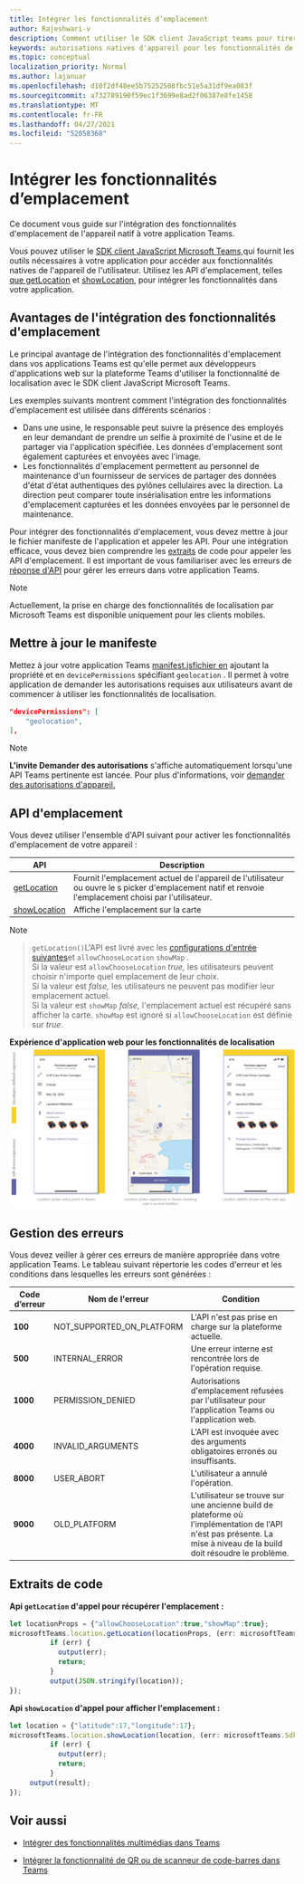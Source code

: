 ```yaml
---
title: Intégrer les fonctionnalités d’emplacement
author: Rajeshwari-v
description: Comment utiliser le SDK client JavaScript teams pour tirer parti des fonctionnalités d'emplacement
keywords: autorisations natives d'appareil pour les fonctionnalités de carte d'emplacement
ms.topic: conceptual
localization_priority: Normal
ms.author: lajanuar
ms.openlocfilehash: d10f2df48ee5b75252508fbc51e5a31df9ea083f
ms.sourcegitcommit: a732789190f59ec1f3699e8ad2f06387e8fe1458
ms.translationtype: MT
ms.contentlocale: fr-FR
ms.lasthandoff: 04/27/2021
ms.locfileid: "52058368"
---
```

# <a name="integrate-location-capabilities"></a>Intégrer les fonctionnalités d’emplacement 

Ce document vous guide sur l'intégration des fonctionnalités d'emplacement de l'appareil natif à votre application Teams.  

Vous pouvez utiliser le [SDK client JavaScript Microsoft Teams,](/javascript/api/overview/msteams-client?view=msteams-client-js-latest&preserve-view=true)qui fournit les outils nécessaires à votre application pour accéder aux fonctionnalités natives de l'appareil de l'utilisateur. [](native-device-permissions.md) Utilisez les API d'emplacement, telles [que getLocation](/javascript/api/@microsoft/teams-js/location?view=msteams-client-js-latest#getLocation_LocationProps___error__SdkError__location__Location_____void_&preserve-view=true) et [showLocation,](/javascript/api/@microsoft/teams-js/location?view=msteams-client-js-latest#showLocation_Location___error__SdkError__status__boolean_____void_&preserve-view=true) pour intégrer les fonctionnalités dans votre application. 

## <a name="advantages-of-integrating-location-capabilities"></a>Avantages de l'intégration des fonctionnalités d'emplacement

Le principal avantage de l'intégration des fonctionnalités d'emplacement dans vos applications Teams est qu'elle permet aux développeurs d'applications web sur la plateforme Teams d'utiliser la fonctionnalité de localisation avec le SDK client JavaScript Microsoft Teams. 

Les exemples suivants montrent comment l'intégration des fonctionnalités d'emplacement est utilisée dans différents scénarios :
* Dans une usine, le responsable peut suivre la présence des employés en leur demandant de prendre un selfie à proximité de l'usine et de le partager via l'application spécifiée. Les données d'emplacement sont également capturées et envoyées avec l'image.
* Les fonctionnalités d'emplacement permettent au personnel de maintenance d'un fournisseur de services de partager des données d'état d'état authentiques des pylônes cellulaires avec la direction. La direction peut comparer toute insérialisation entre les informations d'emplacement capturées et les données envoyées par le personnel de maintenance.

Pour intégrer des fonctionnalités d'emplacement, vous devez mettre à jour le fichier manifeste de l'application et appeler les API. Pour une intégration efficace, vous devez bien comprendre les [extraits](#code-snippets) de code pour appeler les API d'emplacement. Il est important de vous familiariser avec les erreurs de [réponse d'API](#error-handling) pour gérer les erreurs dans votre application Teams.

> [!NOTE] 
> Actuellement, la prise en charge des fonctionnalités de localisation par Microsoft Teams est disponible uniquement pour les clients mobiles.

## <a name="update-manifest"></a>Mettre à jour le manifeste

Mettez à jour votre application Teams [manifest.jsfichier en](../../resources/schema/manifest-schema.md#devicepermissions) ajoutant la propriété et en `devicePermissions` spécifiant `geolocation` . Il permet à votre application de demander les autorisations requises aux utilisateurs avant de commencer à utiliser les fonctionnalités de localisation.

``` json
"devicePermissions": [
    "geolocation",
],
```

> [!NOTE]
> **L'invite Demander des autorisations** s'affiche automatiquement lorsqu'une API Teams pertinente est lancée. Pour plus d'informations, voir [demander des autorisations d'appareil.](native-device-permissions.md)

## <a name="location-apis"></a>API d'emplacement

Vous devez utiliser l'ensemble d'API suivant pour activer les fonctionnalités d'emplacement de votre appareil :

| API      | Description   |
| --- | --- |
|[getLocation](/javascript/api/@microsoft/teams-js/location?view=msteams-client-js-latest#getLocation_LocationProps___error__SdkError__location__Location_____void_&preserve-view=true) | Fournit l'emplacement actuel de l'appareil de l'utilisateur ou ouvre le s picker d'emplacement natif et renvoie l'emplacement choisi par l'utilisateur. |
|[showLocation](/javascript/api/@microsoft/teams-js/location?view=msteams-client-js-latest#showLocation&preserve-view=true) | Affiche l'emplacement sur la carte |

> [!NOTE]

> `getLocation()`L'API est livré avec les [configurations d'entrée suivantes](https://docs.microsoft.com/javascript/api/@microsoft/teams-js/locationprops?view=msteams-client-js-latest&preserve-view=true)et `allowChooseLocation` `showMap` . <br/> Si la valeur est `allowChooseLocation` *true,* les utilisateurs peuvent choisir n'importe quel emplacement de leur choix.<br/>  Si la valeur est *false,* les utilisateurs ne peuvent pas modifier leur emplacement actuel.<br/> Si la valeur est `showMap` *false,* l'emplacement actuel est récupéré sans afficher la carte. `showMap` est ignoré si `allowChooseLocation` est définie sur *true*. 


**Expérience d'application web pour les fonctionnalités de localisation** 
 ![ expérience d'application web pour les fonctionnalités de localisation](../../assets/images/tabs/location-capability.png)

## <a name="error-handling"></a>Gestion des erreurs

Vous devez veiller à gérer ces erreurs de manière appropriée dans votre application Teams. Le tableau suivant répertorie les codes d'erreur et les conditions dans lesquelles les erreurs sont générées : 

|Code d’erreur |  Nom de l'erreur     | Condition|
| --------- | --------------- | -------- |
| **100** | NOT_SUPPORTED_ON_PLATFORM | L'API n'est pas prise en charge sur la plateforme actuelle.|
| **500** | INTERNAL_ERROR | Une erreur interne est rencontrée lors de l'opération requise.|
| **1000** | PERMISSION_DENIED |Autorisations d'emplacement refusées par l'utilisateur pour l'application Teams ou l'application web.|
| **4000** | INVALID_ARGUMENTS | L'API est invoquée avec des arguments obligatoires erronés ou insuffisants.|
| **8000** | USER_ABORT |L'utilisateur a annulé l'opération.|
| **9000** | OLD_PLATFORM | L'utilisateur se trouve sur une ancienne build de plateforme où l'implémentation de l'API n'est pas présente. La mise à niveau de la build doit résoudre le problème.|

## <a name="code-snippets"></a>Extraits de code

**Api `getLocation` d'appel pour récupérer l'emplacement :**

```javascript
let locationProps = {"allowChooseLocation":true,"showMap":true};
microsoftTeams.location.getLocation(locationProps, (err: microsoftTeams.SdkError, location: microsoftTeams.location.Location) => {
          if (err) {
            output(err);
            return;
          }
          output(JSON.stringify(location));
});
```

**Api `showLocation` d'appel pour afficher l'emplacement :**

```javascript
let location = {"latitude":17,"longitude":17};
microsoftTeams.location.showLocation(location, (err: microsoftTeams.SdkError, result: boolean) => {
          if (err) {
            output(err);
            return;
          }
     output(result);
});
```

## <a name="see-also"></a>Voir aussi

- [Intégrer des fonctionnalités multimédias dans Teams](mobile-camera-image-permissions.md)

- [Intégrer la fonctionnalité de QR ou de scanneur de code-barres dans Teams](qr-barcode-scanner-capability.md)
